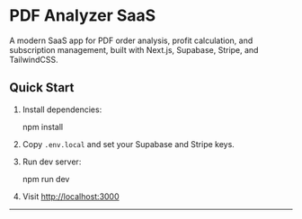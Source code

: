 # PDF Analyzer SaaS

A modern SaaS app for PDF order analysis, profit calculation, and subscription management, built with Next.js, Supabase, Stripe, and TailwindCSS.

## Quick Start

1. Install dependencies:

    npm install

2. Copy `.env.local` and set your Supabase and Stripe keys.

3. Run dev server:

    npm run dev

4. Visit [http://localhost:3000](http://localhost:3000)

---